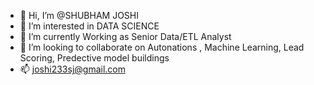 - 👋 Hi, I’m @SHUBHAM JOSHI
- 👀 I’m interested in DATA SCIENCE
- 🌱 I’m currently Working as Senior Data/ETL  Analyst
- 💞️ I’m looking to collaborate on Autonations , Machine Learning, Lead Scoring, Predective model buildings
- 📫 joshi233sj@gmail.com

<!---
joshi233sj/joshi233sj is a ✨ special ✨ repository because its `README.md` (this file) appears on your GitHub profile.
You can click the Preview link to take a look at your changes.
--->

